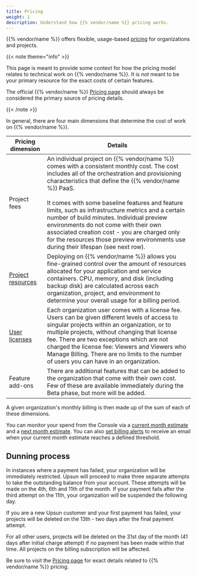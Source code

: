 ```yaml
---
title: Pricing
weight: 1
description: Understand how {{% vendor/name %}} pricing works.
---
```


{{% vendor/name %}} offers flexible, usage-based [pricing](https://upsun.com/pricing/) for organizations and projects.

{{< note theme="info" >}}

This page is meant to provide some context for how the pricing model relates to technical work on {{% vendor/name %}}.
It is _not_ meant to be your primary resource for the exact costs of certain features.

The official {{% vendor/name %}} [Pricing page](https://upsun.com/pricing/) should always be considered the primary source of pricing details.

{{< /note >}}

In general, there are four main dimensions that determine the cost of work on {{% vendor/name %}}.

|  Pricing dimension  |  Details  |
|---|---|
|  Project fees |  An individual project on {{% vendor/name %}} comes with a consistent monthly cost. The cost includes all of the orchestration and provisioning characteristics that define the {{% vendor/name %}} PaaS.<br/><br/>It comes with some baseline features and feature limits, such as infrastructure metrics and a certain number of build minutes. Individual preview environments do not come with their own associated creation cost - you are charged only for the resources those preview environments use during their lifespan (see next row).  |
|  [Project resources](/manage-resources.md) | Deploying on {{% vendor/name %}} allows you fine-grained control over the amount of resources allocated for your application and service containers. CPU, memory, and disk (including backup disk) are calculated across each organization, project, and environment to determine your overall usage for a billing period.   |
|  [User licenses](/administration/users.md) | Each organization user comes with a license fee. Users can be given different levels of access to singular projects within an organization, or to multiple projects, without changing that license fee. There are two exceptions which are not charged the license fee: Viewers and Viewers who Manage Billing. There are no limits to the number of users you can have in an organization.|
|  Feature add-ons |  There are additional features that can be added to the organization that come with their own cost. Few of these are available immediately during the Beta phase, but more will be added.  |

A given organization's monthly billing is then made up of the sum of each of these dimensions. 

You can monitor your spend from the Console via a [current month estimate](/administration/billing/monitor-billing.html#current-month-estimate) and a [next month estimate](/administration/billing/monitor-billing.html#next-month-estimate).
You can also [set billing alerts](/administration/billing/monitor-billing.html#manage-billing-alerts) to receive an email when your current month estimate reaches a defined threshold.

## Dunning process

In instances where a payment has failed, your organization will be immediately restricted. Upsun will proceed to make three separate attempts to take the outstanding balance from your account. These attempts will be made on the 4th, 6th and 11th of the month. If your payment fails after the third attempt on the 11th, your organization will be suspended the following day. 

If you are a new Upsun customer and your first payment has failed, your projects will be deleted on the 13th - two days after the final payment attempt. 

For all other users, projects will be deleted on the 31st day of the month (41 days after initial charge attempt) if no payment has been made within that time. All projects on the billing subscription will be affected. 

Be sure to visit the [Pricing page](https://upsun.com/pricing/) for exact details related to {{% vendor/name %}} pricing.
